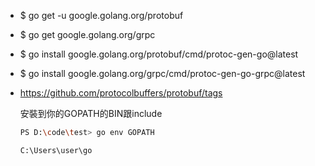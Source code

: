 - $ go get -u google.golang.org/protobuf
- $ go get google.golang.org/grpc
- $ go install google.golang.org/protobuf/cmd/protoc-gen-go@latest

- $ go install google.golang.org/grpc/cmd/protoc-gen-go-grpc@latest

- https://github.com/protocolbuffers/protobuf/tags

    安裝到你的GOPATH的BIN跟include
    ```bash
    PS D:\code\test> go env GOPATH

    C:\Users\user\go
    ```